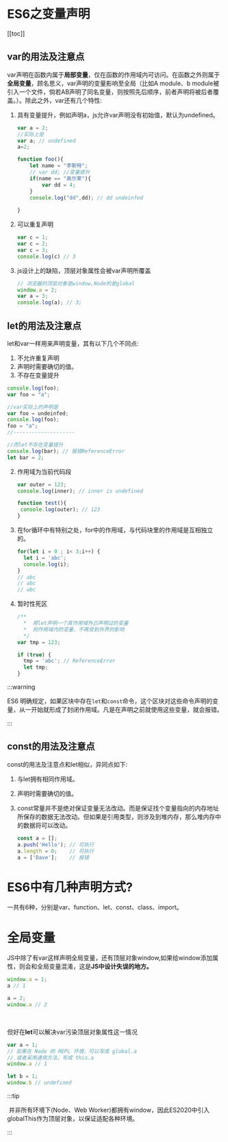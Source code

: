 
# ES6之变量声明
[[toc]]

## var的用法及注意点

 var声明在函数内属于**局部变量**，仅在函数的作用域内可访问。在函数之外则属于**全局变量**，顾名思义，var声明的变量影响至全局（比如A module、b module被引入一个文件，倘若AB声明了同名变量，则按照先后顺序，前者声明将被后者覆盖。）。除此之外，var还有几个特性:

1. 具有变量提升，例如声明a，js允许var声明没有初始值，默认为undefined。

   ```js
   var a = 2;
   //实际上是
   var a; // undefined
   a=2;
   ```

   ```js
   function foo(){
       let name = "李斯特";
       // var dd; //变量提升
       if(name == "奥尔莱"){
           var dd = 4;
       }
       console.log("dd",dd); // dd undeinfed
       
   }
   ```

2. 可以重复声明

   ```js
   var c = 1;
   var c = 2;
   var c = 3;
   console.log(c) // 3
   ```

3. js设计上的缺陷，顶层对象属性会被var声明所覆盖

   ```js
   // 浏览器的顶层对象是window,Node的是global
   window.a = 2;
   var a = 3;
   console.log(a); // 3;
   ```



## let的用法及注意点

let和var一样用来声明变量，其有以下几个不同点:

1. 不允许重复声明
2. 声明时需要确切的值。
3. 不存在变量提升

```js
console.log(foo);
var foo = "a";

//var实际上的声明是
var foo = undeinfed;
console.log(foo);
foo = "a";
//--------------------

//而let不存在变量提升
console.log(bar); // 报错ReferenceError
let bar = 2;

```

2. 作用域为当前代码段

   ```js
   var outer = 123;
   console.log(inner); // inner is undefined
   
   function test(){
    console.log(outer); // 123
   }
   ```

3. 在for循环中有特别之处，for中的作用域，与代码块里的作用域是互相独立的。

   ```js
   for(let i = 0 ; i< 3;i++) {
     let i = 'abc';
     console.log(i);
   }
   // abc
   // abc
   // abc
   
   ```

4. 暂时性死区

   ```js
   /**
     *  用let声明一个其作用域外已声明过的变量
     *  则作用域内的变量，不再受到外界的影响
     */
   var tmp = 123;
   
   if (true) {
     tmp = 'abc'; // ReferenceError
     let tmp;
   }
   
   ```



:::warning

ES6 明确规定，如果区块中存在`let`和`const`命令，这个区块对这些命令声明的变量，从一开始就形成了封闭作用域。凡是在声明之前就使用这些变量，就会报错。

:::

## const的用法及注意点

const的用法及注意点和let相似，异同点如下:

1. 与let拥有相同作用域。

2. 声明时需要确切的值。

3. const常量并不是绝对保证变量无法改动。而是保证找个变量指向的内存地址所保存的数据无法改动。但如果是引用类型，则涉及到堆内存，那么堆内存中的数据将可以改动。

   ```js
   const a = [];
   a.push('Hello'); // 可执行
   a.length = 0;    // 可执行
   a = ['Dave'];    // 报错
   ```

   



# ES6中有几种声明方式?

  一共有6种，分别是var、function、let、const、class、import。



# 全局变量

  JS中除了有var这样声明全局变量，还有顶层对象window,如果给window添加属性，则会和全局变量混淆，这是**JS中设计失误的地方。**

```js
window.a = 1;
a // 1

a = 2;
window.a // 2
```

<br />

但好在**let**可以解决var污染顶层对象属性这一情况

```js
var a = 1;
// 如果在 Node 的 REPL 环境，可以写成 global.a
// 或者采用通用方法，写成 this.a
window.a // 1

let b = 1;
window.b // undefined
```



:::tip

​	并非所有环境下(Node、Web Worker)都拥有window，因此ES2020中引入globalThis作为顶层对象，以保证适配各种环境。

:::

